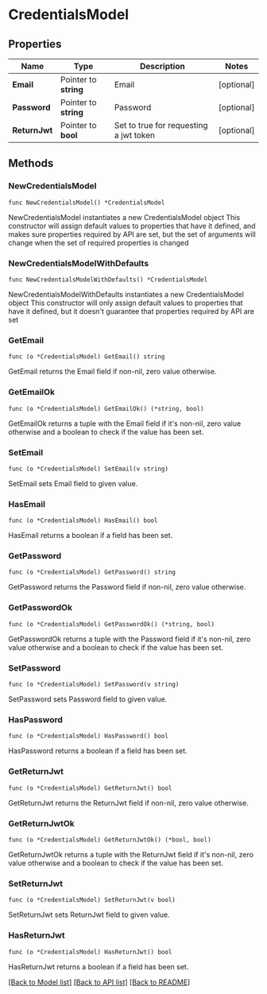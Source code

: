 # CredentialsModel

## Properties

Name | Type | Description | Notes
------------ | ------------- | ------------- | -------------
**Email** | Pointer to **string** | Email | [optional] 
**Password** | Pointer to **string** | Password | [optional] 
**ReturnJwt** | Pointer to **bool** | Set to true for requesting a jwt token | [optional] 

## Methods

### NewCredentialsModel

`func NewCredentialsModel() *CredentialsModel`

NewCredentialsModel instantiates a new CredentialsModel object
This constructor will assign default values to properties that have it defined,
and makes sure properties required by API are set, but the set of arguments
will change when the set of required properties is changed

### NewCredentialsModelWithDefaults

`func NewCredentialsModelWithDefaults() *CredentialsModel`

NewCredentialsModelWithDefaults instantiates a new CredentialsModel object
This constructor will only assign default values to properties that have it defined,
but it doesn't guarantee that properties required by API are set

### GetEmail

`func (o *CredentialsModel) GetEmail() string`

GetEmail returns the Email field if non-nil, zero value otherwise.

### GetEmailOk

`func (o *CredentialsModel) GetEmailOk() (*string, bool)`

GetEmailOk returns a tuple with the Email field if it's non-nil, zero value otherwise
and a boolean to check if the value has been set.

### SetEmail

`func (o *CredentialsModel) SetEmail(v string)`

SetEmail sets Email field to given value.

### HasEmail

`func (o *CredentialsModel) HasEmail() bool`

HasEmail returns a boolean if a field has been set.

### GetPassword

`func (o *CredentialsModel) GetPassword() string`

GetPassword returns the Password field if non-nil, zero value otherwise.

### GetPasswordOk

`func (o *CredentialsModel) GetPasswordOk() (*string, bool)`

GetPasswordOk returns a tuple with the Password field if it's non-nil, zero value otherwise
and a boolean to check if the value has been set.

### SetPassword

`func (o *CredentialsModel) SetPassword(v string)`

SetPassword sets Password field to given value.

### HasPassword

`func (o *CredentialsModel) HasPassword() bool`

HasPassword returns a boolean if a field has been set.

### GetReturnJwt

`func (o *CredentialsModel) GetReturnJwt() bool`

GetReturnJwt returns the ReturnJwt field if non-nil, zero value otherwise.

### GetReturnJwtOk

`func (o *CredentialsModel) GetReturnJwtOk() (*bool, bool)`

GetReturnJwtOk returns a tuple with the ReturnJwt field if it's non-nil, zero value otherwise
and a boolean to check if the value has been set.

### SetReturnJwt

`func (o *CredentialsModel) SetReturnJwt(v bool)`

SetReturnJwt sets ReturnJwt field to given value.

### HasReturnJwt

`func (o *CredentialsModel) HasReturnJwt() bool`

HasReturnJwt returns a boolean if a field has been set.


[[Back to Model list]](../README.md#documentation-for-models) [[Back to API list]](../README.md#documentation-for-api-endpoints) [[Back to README]](../README.md)


